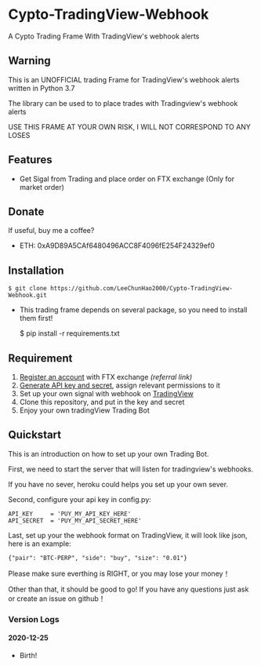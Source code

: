 # Cypto-TradingView-Webhook

A Cypto Trading Frame With TradingView's webhook alerts

## Warning

This is an UNOFFICIAL trading Frame for TradingView's webhook alerts written in Python 3.7

The library can be used to to place trades with Tradingview's webhook alerts

USE THIS FRAME AT YOUR OWN RISK, I WILL NOT CORRESPOND TO ANY LOSES

## Features

- Get Sigal from Trading and place order on FTX exchange (Only for market order)
## Donate

If useful, buy me a coffee?

- ETH: 0xA9D89A5CAf6480496ACC8F4096fE254F24329ef0

## Installation

    $ git clone https://github.com/LeeChunHao2000/Cypto-TradingView-Webhook.git

 - This trading frame depends on several package, so you need to install them first!

    $ pip install -r requirements.txt

## Requirement

1. [Register an account](https://ftx.com/#a=2500518) with FTX exchange _(referral link)_
2. [Generate API key and secret](https://ftx.com/profile), assign relevant permissions to it
3. Set up your own signal with webhook on [TradingView](https://tw.tradingview.com/)
4. Clone this repository, and put in the key and secret
5. Enjoy your own tradingView Trading Bot

## Quickstart

This is an introduction on how to set up your own Trading Bot.

First, we need to start the server that will listen for tradingview's webhooks. 

If you have no sever, heroku could helps you set up your own sever.

Second, configure your api key in config.py:

    API_KEY     = 'PUY_MY_API_KEY_HERE'
    API_SECRET  = 'PUY_MY_API_SECRET_HERE'

Last, set up your the webhook format on TradingView, it will look like json, here is an example:

    {"pair": "BTC-PERP", "side": "buy", "size": "0.01"}

Please make sure everthing is RIGHT, or you may lose your money！

Other than that, it should be good to go! If you have any questions just ask or create an issue on github！
### Version Logs
#### 2020-12-25

 - Birth!


